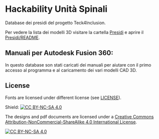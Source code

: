 # Hackability Unità Spinali
Database dei presidi del progetto Teck4Inclusion.

Per vedere la lista dei modelli 3D visitare la cartella [Presidi](Presidi) e aprire il [Presidi/README](Presidi/README.md).

## Manuali per Autodesk Fusion 360:

In questo database son stati caricati dei manuali per aiutare con il primo accesso al programma e al caricamento dei vari modelli CAD 3D. 

## License

Fonts are licensed under different license (see [LICENSE](LICENSE.md)).


Shield: [![CC BY-NC-SA 4.0][cc-by-nc-sa-shield]][cc-by-nc-sa]

The designs and pdf documents are licensed under a
[Creative Commons Attribution-NonCommercial-ShareAlike 4.0 International License][cc-by-nc-sa].

[![CC BY-NC-SA 4.0][cc-by-nc-sa-image]][cc-by-nc-sa]

[cc-by-nc-sa]: http://creativecommons.org/licenses/by-nc-sa/4.0/
[cc-by-nc-sa-image]: https://licensebuttons.net/l/by-nc-sa/4.0/88x31.png
[cc-by-nc-sa-shield]: https://img.shields.io/badge/License-CC%20BY--NC--SA%204.0-lightgrey.svg
